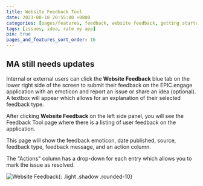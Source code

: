 ```yaml
---
title: Website Feedback Tool
date: 2023-08-10 20:55:00 +0800
categories: [pages/features, feedback, website feedback, getting started, features]
tags: [issues, idea, rate my app]
pin: true
pages_and_features_sort_order: 16
---
```


## MA still needs updates

Internal or external users can click the **Website Feedback** blue tab on the lower right side of the screen to submit their feedback on the EPIC.engage application with an emoticon and report an issue or share an idea (optional). A textbox will appear which allows for an explanation of their selected feedback type. 

After clicking **Website Feedback** on the left side panel, you will see the Feedback Tool page where there is a listing of user feedback on the application.  

This page will show the feedback emoticon, date published, source, feedback type, feedback message, and an action column.   

The "Actions" column has a drop-down for each entry which allows you to mark the issue as resolved.

![Website Feedback](/){: .light .shadow .rounded-10}
